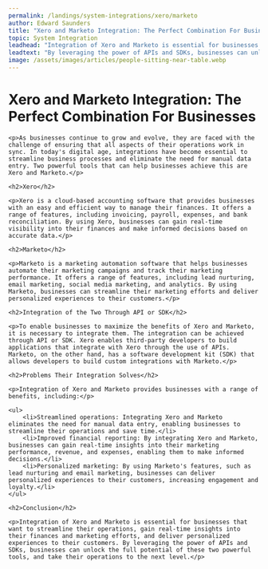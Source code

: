 ```yaml
---
permalink: /landings/system-integrations/xero/marketo
author: Edward Saunders
title: "Xero and Marketo Integration: The Perfect Combination For Businesses"
topic: System Integration
leadhead: "Integration of Xero and Marketo is essential for businesses that want to streamline their operations, gain real-time insights into their finances and marketing efforts, and deliver personalized experiences to their customers"
leadtext: "By leveraging the power of APIs and SDKs, businesses can unlock the full potential of these two powerful tools, and take their operations to the next level."
image: /assets/images/articles/people-sitting-near-table.webp
---
```

<div class="arttext">	<h1>Xero and Marketo Integration: The Perfect Combination For Businesses</h1>

	<p>As businesses continue to grow and evolve, they are faced with the challenge of ensuring that all aspects of their operations work in sync. In today's digital age, integrations have become essential to streamline business processes and eliminate the need for manual data entry. Two powerful tools that can help businesses achieve this are Xero and Marketo.</p>

	<h2>Xero</h2>

	<p>Xero is a cloud-based accounting software that provides businesses with an easy and efficient way to manage their finances. It offers a range of features, including invoicing, payroll, expenses, and bank reconciliation. By using Xero, businesses can gain real-time visibility into their finances and make informed decisions based on accurate data.</p>

	<h2>Marketo</h2>

	<p>Marketo is a marketing automation software that helps businesses automate their marketing campaigns and track their marketing performance. It offers a range of features, including lead nurturing, email marketing, social media marketing, and analytics. By using Marketo, businesses can streamline their marketing efforts and deliver personalized experiences to their customers.</p>

	<h2>Integration of the Two Through API or SDK</h2>

	<p>To enable businesses to maximize the benefits of Xero and Marketo, it is necessary to integrate them. The integration can be achieved through API or SDK. Xero enables third-party developers to build applications that integrate with Xero through the use of APIs. Marketo, on the other hand, has a software development kit (SDK) that allows developers to build custom integrations with Marketo.</p>

	<h2>Problems Their Integration Solves</h2>

	<p>Integration of Xero and Marketo provides businesses with a range of benefits, including:</p>

	<ul>
		<li>Streamlined operations: Integrating Xero and Marketo eliminates the need for manual data entry, enabling businesses to streamline their operations and save time.</li>
		<li>Improved financial reporting: By integrating Xero and Marketo, businesses can gain real-time insights into their marketing performance, revenue, and expenses, enabling them to make informed decisions.</li>
		<li>Personalized marketing: By using Marketo's features, such as lead nurturing and email marketing, businesses can deliver personalized experiences to their customers, increasing engagement and loyalty.</li>
	</ul>

	<h2>Conclusion</h2>

	<p>Integration of Xero and Marketo is essential for businesses that want to streamline their operations, gain real-time insights into their finances and marketing efforts, and deliver personalized experiences to their customers. By leveraging the power of APIs and SDKs, businesses can unlock the full potential of these two powerful tools, and take their operations to the next level.</p>
</div>